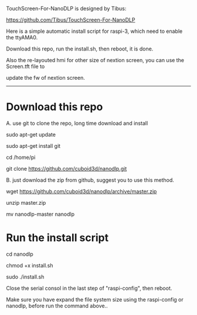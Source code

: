 TouchScreen-For-NanoDLP is designed by Tibus:

https://github.com/Tibus/TouchScreen-For-NanoDLP

Here is a simple automatic install script for raspi-3, which need to enable the ttyAMA0.

Download this repo, run the install.sh, then reboot, it is done.

Also the re-layouted hmi for other size of nextion screen, you can use the Screen.tft file to

update the fw of nextion screen.

----------------------
# Download this repo

A. use git to clone the repo, long time download and install

sudo apt-get update

sudo apt-get install git

cd /home/pi

git clone https://github.com/cuboid3d/nanodlp.git

B. just download the zip from github, suggest you to use this method.

 wget https://github.com/cuboid3d/nanodlp/archive/master.zip
 
 unzip master.zip
 
 mv nanodlp-master nanodlp
 

# Run the install script

cd nanodlp

chmod +x install.sh

sudo ./install.sh

Close the serial consol in the last step of "raspi-config", then reboot.

Make sure you have expand the file system size using the raspi-config or nanodlp, before run the command above..

